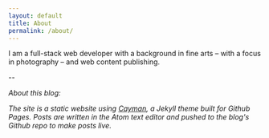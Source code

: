 ```yaml
---
layout: default
title: About
permalink: /about/
---
```


I am a full-stack web developer with a background in fine arts – with a focus in photography – and web content publishing.

--

*About this blog:*

*The site is a static website using [Cayman][cayman-theme], a Jekyll theme built for Github Pages. Posts are written in the Atom text editor and pushed to the blog's Github repo to make posts live.*


[cayman-theme]: https://github.com/pages-themes/cayman
